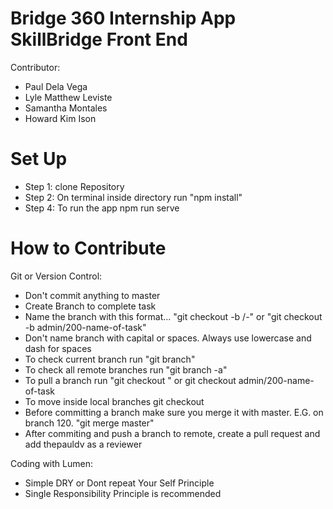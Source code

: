 # Bridge 360 Internship App SkillBridge Front End
Contributor:
- Paul Dela Vega
- Lyle Matthew Leviste
- Samantha Montales
- Howard Kim Ison

# Set Up
- Step 1: clone Repository
- Step 2: On terminal inside directory run "npm install"
- Step 4: To run the app npm run serve

# How to Contribute

Git or Version Control:
- Don't commit anything to master
- Create Branch to complete task
- Name the branch with this format... "git checkout -b <fe>/<task number>-<name-of-task>" or "git checkout -b admin/200-name-of-task"
- Don't name branch with capital or spaces. Always use lowercase and dash for spaces
- To check current branch run "git branch"
- To check all remote branches run "git branch -a"
- To pull a branch run "git checkout <branch-name>" or git checkout admin/200-name-of-task
- To move inside local branches git checkout <branch-name>
- Before committing a branch make sure you merge it with master. E.G. on branch 120. "git merge master"
- After commiting and push a branch to remote, create a pull request and add thepauldv as a reviewer

Coding with Lumen:
- Simple DRY or Dont repeat Your Self Principle
- Single Responsibility Principle is recommended